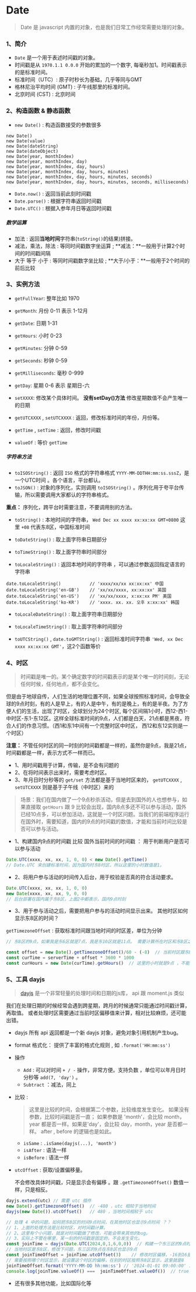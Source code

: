 # Date 

> Date 是 javascript 内置的对象，也是我们日常工作经常需要处理的对象。

### 1、简介

- `Date` 是一个用于表述时间戳的对象。 
- 时间戳是从 `1970.1.1 0.0.0` 开始的累加的一个数字, 每毫秒加1。时间戳表示的是标准时间。
- 标准时间（UTC）: 原子时秒长为基础，几乎等同与GMT
- 格林尼治平均时间 (GMT) : 子午线那里的标准时间。
- 北京时间 (CST) : 北京时间

### 2、构造函数 & 静态函数

- `new Date()` : 构造函数接受的参数很多

```
new Date()
new Date(value)
new Date(dateString)
new Date(dateObject)
new Date(year, monthIndex)
new Date(year, monthIndex, day)
new Date(year, monthIndex, day, hours)
new Date(year, monthIndex, day, hours, minutes)
new Date(year, monthIndex, day, hours, minutes, seconds)
new Date(year, monthIndex, day, hours, minutes, seconds, milliseconds)
```

- `Date.now()` : 返回当前此刻时间戳
- `Date.parse()` : 根据字符串返回时间戳
- `Date.UTC()` : 根据入参年月日等返回时间戳

##### 数学运算

- 加法 : 返回**当地时间**字符串(`toString()`的结果)拼接。
- 减法，乘法，除法 : 等同时间戳数字坐运算 ; **减法：**一般用于计算2个时间的时间戳间隔
- 大于 等于 小于 : 等同时间戳数字坐比较 ; **大于/小于：**一般用于2个时间的前后比较

### 3、实例方法

- `getFullYear`:  整年比如 1970
- `getMonth`: 月份 0-11 表示 1-12月
- `getDate`: 日期 1-31 
- `getHours`: 小时 0-23
- `getMinutes`: 分钟 0-59
- `getSeconds`: 秒钟 0-59
- `getMilliseconds`: 毫秒 0-999
- `getDay`: 星期 0-6 表示 星期日-六
  
- `setXXXX`: 修改某个具体时间。 **没有setDay()方法** 修改星期数值不会产生唯一的日期
- `getUTCXXXX` , `setUTCXXXX` : 返回，修改标准时间的年份，月份等。

- `getTime` , `setTime` : 返回，修改时间戳
- `valueOf` : 等价 `getTime`

##### 字符串方法

- `toISOString()` : 返回 `ISO` 格式的字符串格式 `YYYY-MM-DDTHH:mm:ss.sssZ`，是一个UTC时间 。各个语言，平台都认。
- `toJSON()` : 对象的序列化，实则调用 `toISOString()` 。序列化用于夸平台传输，所以需要调用大家都认的字符串格式。
  
**重点：** 序列化，跨平台时需要注意，不要调用别的方法。

- `toString()` : 本地时间的字符串， `Wed Dec xx xxxx xx:xx:xx GMT+0800`  这里 `+08` 代表东8区，中国标准时间
- `toDateString()` : 取上面字符串日期部分
- `toTimeString()` : 取上面字符串时间部分


- `toLocaleString()` : 返回本地时间的字符串 ，可以通过参数返回指定语言的字符串
```
date.toLocaleString()           // 'xxxx/xx/xx xx:xx:xx' 中国
date.toLocaleString('en-GB')    // 'xx/xx/xxxx, xx:xx:xx' 英国
date.toLocaleString('en-US')    // 'xx/xx/xxxx, x:xx:xx PM' 美国
date.toLocaleString('ko-KR')    // 'xxxx. xx. xx. 오후 x:xx:xx' 韩国
```
- `toLocaleDateString()` : 取上面字符串日期部分
- `toLocaleTimeString()` : 取上面字符串时间部分

- `toUTCString()` , `date.toGMTString()` : 返回标准时间字符串 `'Wed, xx Dec xxxx xx:xx:xx GMT'`，这2个函数等价 


### 4、时区

> 时间戳是唯一的。某个确定数字的时间戳表示的是某个唯一的时间刻，无论任何时候，任何地点，都不会变化。

但是由于地球自传，人们生活的地理位置不同，如果全球按照标准时间，会导致全球的9点时刻，有的人是早上，有的人是中午，有的是晚上，有的是半夜。为了方便人们的生活，出现了时区，全球划分为24个时区, 每个区间隔1小时，西12-西1-中时区-东1-东12区。这样全球标准时间的9点，人们都是白天，21点都是黑夜，符合人们的作息习惯。（西1和东1中间有一个完整时区中时区， 西12和东12实则是一个时区）

**注意：**  不管任何时区的同一时刻的时间戳都是一样的，虽然你是9点，我是21点，时间戳都是一样，表示方式不一样而已。

- 1、用时间戳用于计算，传输，是不会有问题的
- 2、在将时间表示出来时，需要考虑时区。
- 3、年月日时分秒等的 `get/set` 方法都是基于当地时区来的， `getUTCXXXX` , `setUTCXXXX` 则是基于子午线（中时区）来的

> 场景：我们在国内做了一个9点秒杀活动，但是去到国外的人也想参与，如果直接取 `getHours` 跟 9 比较会出现，国内8点多还不可以参与活动，国外已经10点多，可以参加活动，这就是一个时区问题。当我们的前端程序运行在国外时，需要知道，国内的9点的时间戳的数值，才能和当前时间比较是否可以参与活动。

- 1、构建国内9点的时间戳 比较 国外当前时间的时间戳 ： 用于判断用户是否可以参与活动
```js
Date.UTC(xxxx, xx, xx, 1, 0, 0) < new Date().getTime()
// Date.UTC 来创建标准时间，因为国内时东8时区，所以这里的小时数值是1。
```
- 2、将用户参与活动的时间传入后台，用于校验是否真的符合活动要求。 
```js
Date.UTC(xxxx, xx, xx, 1, 0, 0) 
new Date(xxxx, xx, xx, 9, 0, 0)
// 后台部署在国内属于东8区，上面2中都表示，国内9点时刻
```
- 3、用于参与活动之后，需要把用户参与的活动时间显示出来。 其他时区如何显示东8区的时间？

`getTimezoneOffset` : 获取标准时间跟当地时间的时区差，单位为分钟

```js
// 东8区的9点，如果我是东6区就是7点，我是东10区就是11点。 需要计算所在时区和东8区之间的差

const offset = new Date().getTimezoneOffset()/60 - (-8)  // 当前时区跟东8区的差 ， 如果我是东6区，差值就是2，那时间戳就需要增加2小时
const curTime = serverTime + offset * 3600 * 1000
const curHours = new Date(curTime).getHours()  // 这里的小时就是9点 ，不能直接+2，可能会夸天跨月
```

### 5、工具 dayjs

> [dayjs](https://day.js.org/zh-CN/) 是一个非常轻量的处理时间和日期的js库， api 跟 moment.js 类似

我们在处理日期的时候经常会遇到跨星期，跨月的时候通常只能通过时间戳计算，再取值。 或者处理时区需要通过当前时区偏移值来计算，相对比较麻烦，还可能出错。

- dayjs 所有 api 返回都是一个新 dayjs 对象，避免对象引用机制产生bug。
- format 格式化： 提供了丰富的格式化规则 , 如 `.format('HH:mm:ss')`
- 操作
  - `Add` : 可以对时间 ` + / - ` 操作，非常方便。支持负数 ，单位可以年月日时分秒等 `add(7, 'day')` 。
  - `Subtract` ：减法，同上
-  比较 : 
    > 这里是比较的时间，会根据第二个参数，比较维度发生变化。 如果没有参数，比较时间戳是否一直； 如果参数是 'month'，会比较 month，year 都是否一样。如果是'day'，会比较 day，month，year 是否都一样。 after , before 的逻辑也是如此。
   - `isSame` : `.isSame(dayjs(...), 'month')` 
   - `isAfter` : 语法一样
   - `isBefore` : 语法一样 
- `utcOffset` : 获取/设置偏移量。
  
  不会修改具体时间戳，只是显示会有偏移 。跟 `.getTimezoneOffset()` 数值一样，只是相反。
```js
dayjs.extend(utc) // 需要 utc 插件
new Date().getTimezoneOffset()  // -480 ，utc 相较于当地时间
dayjs(new Date()).utcOffset()   // 480 ，当地时间相较于 utc

// 处理 4 中的问题，如何把东8区的时间9点时间，在其他时区也显示9点时间 ？？
// 1、上面的处理方法是比较时区，对时间戳计算。
// 2、这里有个小问题，就是对时间戳做了修改，可能会带来其他的bug。
// 3、实际上不管在哪里，某一刻的时间戳是固定的，不会发生变化。
const joinTime = dayjs(Date.UTC(2024,0,1,6,0,0))  // 构建一个东三区的9点时间。
// 当地时区是东8区，修改下问题，东三区的9点在东8区也显示9点
const joinTimeOffset = joinTime.utcOffset(3)    // 修改时区偏移，-16到16是小时，也可以是240分
// 需要按照哪个时区显示，就设置这个时区的偏移，在别的时区按照东8区显示，这里就是8
joinTimeOffset.format('YYYY-MM-DD hh:mm:ss') // '2024-01-01 09:00:00' 东8区也是9点。
console.log(joinTime.valueOf() ===  joinTimeOffset.valueOf())  // true , 时间戳一样
```
- 还有很多其他功能，比如国际化等